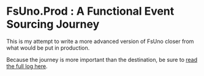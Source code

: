 FsUno.Prod : A Functional Event Sourcing Journey
================================================

This is my attempt to write a more advanced version of FsUno closer from what
would be put in production.

Because the journey is more important than the destination, be sure to 
[read the full log here](http://thinkbeforecoding.github.io/FsUno.Prod/).